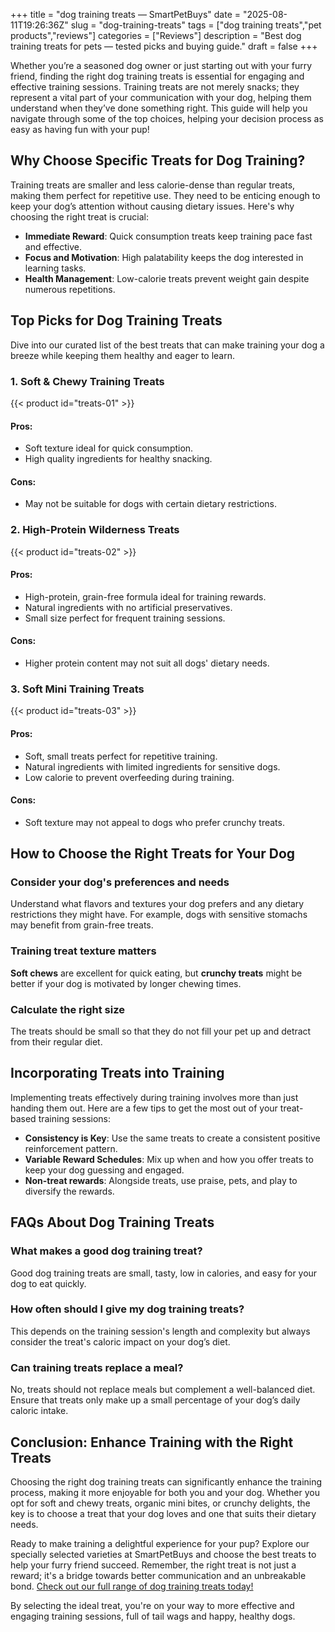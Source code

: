 +++
title = "dog training treats — SmartPetBuys"
date = "2025-08-11T19:26:36Z"
slug = "dog-training-treats"
tags = ["dog training treats","pet products","reviews"]
categories = ["Reviews"]
description = "Best dog training treats for pets — tested picks and buying guide."
draft = false
+++

Whether you’re a seasoned dog owner or just starting out with your furry friend, finding the right dog training treats is essential for engaging and effective training sessions. Training treats are not merely snacks; they represent a vital part of your communication with your dog, helping them understand when they’ve done something right. This guide will help you navigate through some of the top choices, helping your decision process as easy as having fun with your pup!

## Why Choose Specific Treats for Dog Training?

Training treats are smaller and less calorie-dense than regular treats, making them perfect for repetitive use. They need to be enticing enough to keep your dog’s attention without causing dietary issues. Here's why choosing the right treat is crucial:

- **Immediate Reward**: Quick consumption treats keep training pace fast and effective.
- **Focus and Motivation**: High palatability keeps the dog interested in learning tasks.
- **Health Management**: Low-calorie treats prevent weight gain despite numerous repetitions.

## Top Picks for Dog Training Treats

Dive into our curated list of the best treats that can make training your dog a breeze while keeping them healthy and eager to learn.

### 1. Soft & Chewy Training Treats

{{< product id="treats-01" >}}

#### **Pros:**
- Soft texture ideal for quick consumption.
- High quality ingredients for healthy snacking.

#### **Cons:**
- May not be suitable for dogs with certain dietary restrictions.

### 2. High-Protein Wilderness Treats

{{< product id="treats-02" >}}

#### **Pros:**
- High-protein, grain-free formula ideal for training rewards.
- Natural ingredients with no artificial preservatives.
- Small size perfect for frequent training sessions.

#### **Cons:**
- Higher protein content may not suit all dogs' dietary needs.

### 3. Soft Mini Training Treats

{{< product id="treats-03" >}}

#### **Pros:**
- Soft, small treats perfect for repetitive training.
- Natural ingredients with limited ingredients for sensitive dogs.
- Low calorie to prevent overfeeding during training.

#### **Cons:**
- Soft texture may not appeal to dogs who prefer crunchy treats.

## How to Choose the Right Treats for Your Dog

### Consider your dog's preferences and needs

Understand what flavors and textures your dog prefers and any dietary restrictions they might have. For example, dogs with sensitive stomachs may benefit from grain-free treats.

### Training treat texture matters

**Soft chews** are excellent for quick eating, but **crunchy treats** might be better if your dog is motivated by longer chewing times.

### Calculate the right size

The treats should be small so that they do not fill your pet up and detract from their regular diet.

## Incorporating Treats into Training

Implementing treats effectively during training involves more than just handing them out. Here are a few tips to get the most out of your treat-based training sessions:

- **Consistency is Key**: Use the same treats to create a consistent positive reinforcement pattern.
- **Variable Reward Schedules**: Mix up when and how you offer treats to keep your dog guessing and engaged.
- **Non-treat rewards**: Alongside treats, use praise, pets, and play to diversify the rewards.

## FAQs About Dog Training Treats

### What makes a good dog training treat?

Good dog training treats are small, tasty, low in calories, and easy for your dog to eat quickly.

### How often should I give my dog training treats?

This depends on the training session's length and complexity but always consider the treat's caloric impact on your dog’s diet.

### Can training treats replace a meal?

No, treats should not replace meals but complement a well-balanced diet. Ensure that treats only make up a small percentage of your dog’s daily caloric intake.

## Conclusion: Enhance Training with the Right Treats

Choosing the right dog training treats can significantly enhance the training process, making it more enjoyable for both you and your dog. Whether you opt for soft and chewy treats, organic mini bites, or crunchy delights, the key is to choose a treat that your dog loves and one that suits their dietary needs.

Ready to make training a delightful experience for your pup? Explore our specially selected varieties at SmartPetBuys and choose the best treats to help your furry friend succeed. Remember, the right treat is not just a reward; it's a bridge towards better communication and an unbreakable bond. [Check out our full range of dog training treats today!](#link-to-store)

By selecting the ideal treat, you're on your way to more effective and engaging training sessions, full of tail wags and happy, healthy dogs.